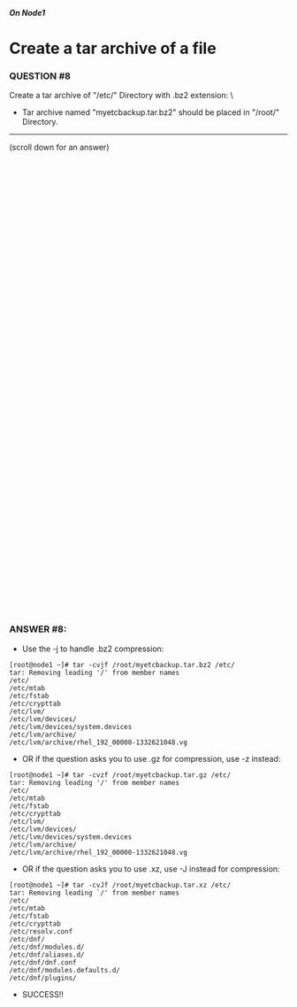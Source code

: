 ***On Node1***

# Create a tar archive of a file

### QUESTION #8
Create a tar archive of "/etc/" Directory with .bz2 extension: \
- Tar archive named "myetcbackup.tar.bz2" should be placed in "/root/" Directory. 
 

***
(scroll down for an answer)

<br/><br/><br/><br/><br/><br/><br/><br/><br/><br/><br/><br/><br/><br/><br/><br/><br/><br/><br/><br/><br/><br/><br/><br/>
<br/><br/><br/><br/><br/><br/><br/><br/><br/><br/><br/><br/><br/><br/><br/><br/><br/><br/><br/><br/><br/><br/><br/><br/>

### ANSWER #8:

* Use the -j to handle .bz2 compression:
```
[root@node1 ~]# tar -cvjf /root/myetcbackup.tar.bz2 /etc/
tar: Removing leading '/' from member names
/etc/
/etc/mtab
/etc/fstab
/etc/crypttab
/etc/lvm/
/etc/lvm/devices/
/etc/lvm/devices/system.devices
/etc/lvm/archive/
/etc/lvm/archive/rhel_192_00000-1332621048.vg
```

* OR if the question asks you to use .gz for compression, use -z instead:
```
[root@node1 ~]# tar -cvzf /root/myetcbackup.tar.gz /etc/
tar: Removing leading '/' from member names
/etc/
/etc/mtab
/etc/fstab
/etc/crypttab
/etc/lvm/
/etc/lvm/devices/
/etc/lvm/devices/system.devices
/etc/lvm/archive/
/etc/lvm/archive/rhel_192_00000-1332621048.vg
```

* OR if the question asks you to use .xz, use -J instead for compression:
```
[root@node1 ~]# tar -cvJf /root/myetcbackup.tar.xz /etc/
tar: Removing leading `/' from member names
/etc/
/etc/mtab
/etc/fstab
/etc/crypttab
/etc/resolv.conf
/etc/dnf/
/etc/dnf/modules.d/
/etc/dnf/aliases.d/
/etc/dnf/dnf.conf
/etc/dnf/modules.defaults.d/
/etc/dnf/plugins/
```

* SUCCESS!!
